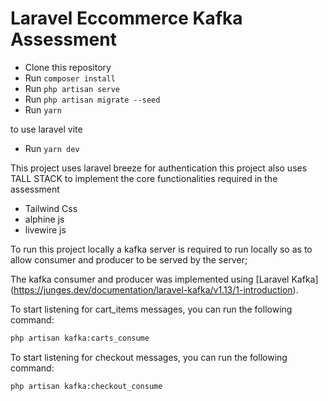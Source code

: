 # Laravel Eccommerce Kafka Assessment

- Clone this repository
- Run `composer install`
- Run `php artisan serve`
- Run `php artisan migrate --seed`
- Run `yarn `

to use laravel vite
- Run `yarn dev`

This project uses laravel breeze for authentication
this project also uses TALL STACK to implement the core functionalities required in the assessment

- Tailwind Css
- alphine js
- livewire js



To run this project locally a kafka server is required to run locally so as to allow consumer and producer
to be served by the server;

The kafka consumer and producer was implemented using [Laravel Kafka] (https://junges.dev/documentation/laravel-kafka/v1.13/1-introduction).


To start listening for cart_items messages, you can run the following command:

```bash
php artisan kafka:carts_consume
```
To start listening for checkout messages, you can run the following command:

```bash
php artisan kafka:checkout_consume
```
